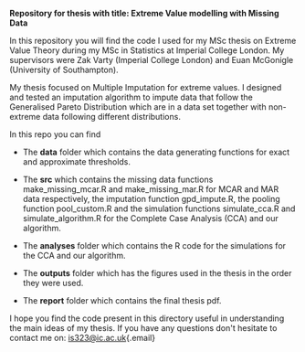 **Repository for thesis with title: Extreme Value modelling with Missing Data**

In this repository you will find the code I used for my MSc thesis on Extreme Value Theory during my MSc in Statistics at Imperial College London. My supervisors were Zak Varty (Imperial College London) and Euan McGonigle (University of Southampton).

My thesis focused on Multiple Imputation for extreme values. I designed and tested an imputation algorithm to impute data that follow the Generalised Pareto Distribution which are in a data set together with non-extreme data following different distributions.

In this repo you can find

-   The **data** folder which contains the data generating functions for exact and approximate thresholds.

-   The **src** which contains the missing data functions make_missing_mcar.R and make_missing_mar.R for MCAR and MAR data respectively, the imputation function gpd_impute.R, the pooling function pool_custom.R and the simulation functions simulate_cca.R and simulate_algorithm.R for the Complete Case Analysis (CCA) and our algorithm.

-   The **analyses** folder which contains the R code for the simulations for the CCA and our algorithm.

-   The **outputs** folder which has the figures used in the thesis in the order they were used.

-   The **report** folder which contains the final thesis pdf.

I hope you find the code present in this directory useful in understanding the main ideas of my thesis. If you have any questions don't hesitate to contact me on: [is323\@ic.ac.uk](mailto:is323@ic.ac.uk){.email}
